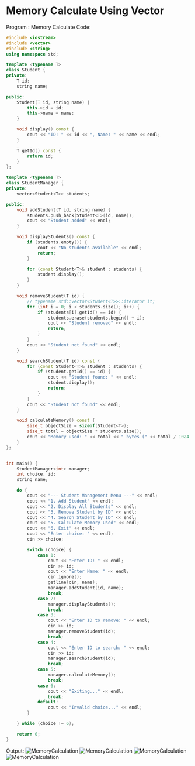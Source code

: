 # Memory Calculate Using Vector

Program : Memory Calculate
Code:
```cpp
#include <iostream>
#include <vector>
#include <string>
using namespace std;

template <typename T>
class Student {
private:
    T id;
    string name;

public:
    Student(T id, string name) {
        this->id = id;
        this->name = name;
    }

    void display() const {
        cout << "ID: " << id << ", Name: " << name << endl;
    }

    T getId() const {
        return id;
    }
};

template <typename T>
class StudentManager {
private:
    vector<Student<T>> students;

public:
    void addStudent(T id, string name) {
        students.push_back(Student<T>(id, name));
        cout << "Student added" << endl;
    }

    void displayStudents() const {
        if (students.empty()) {
            cout << "No students available" << endl;
            return;
        }

        for (const Student<T>& student : students) {
            student.display();
        }
    }

    void removeStudent(T id) {
        // typename std::vector<Student<T>>::iterator it;
        for (int i = 0; i < students.size(); i++) {
            if (students[i].getId() == id) {
                students.erase(students.begin() + i);
                cout << "Student removed" << endl;
                return;
            }
        }
        cout << "Student not found" << endl;
    }

    void searchStudent(T id) const {
        for (const Student<T>& student : students) {
            if (student.getId() == id) {
                cout << "Student found: " << endl;
                student.display();
                return;
            }
        }
        cout << "Student not found" << endl;
    }

    void calculateMemory() const {
        size_t objectSize = sizeof(Student<T>);
        size_t total = objectSize * students.size();
        cout << "Memory used: " << total << " bytes (" << total / 1024.0 << " KB)" << endl;
    }
};


int main() {
    StudentManager<int> manager;
    int choice, id;
    string name;

    do {
        cout << "--- Student Management Menu ---" << endl;
        cout << "1. Add Student" << endl;
        cout << "2. Display All Students" << endl;
        cout << "3. Remove Student by ID" << endl;
        cout << "4. Search Student by ID" << endl;
        cout << "5. Calculate Memory Used" << endl;
        cout << "6. Exit" << endl;
        cout << "Enter choice: " << endl;
        cin >> choice;

        switch (choice) {
            case 1:
                cout << "Enter ID: " << endl;
                cin >> id;
                cout << "Enter Name: " << endl;
                cin.ignore();
                getline(cin, name);
                manager.addStudent(id, name);
                break;
            case 2:
                manager.displayStudents();
                break;
            case 3:
                cout << "Enter ID to remove: " << endl;
                cin >> id;
                manager.removeStudent(id);
                break;
            case 4:
                cout << "Enter ID to search: " << endl;
                cin >> id;
                manager.searchStudent(id);
                break;
            case 5:
                manager.calculateMemory();
                break;
            case 6:
                cout << "Exiting..." << endl;
                break;
            default:
                cout << "Invalid choice..." << endl;
        }

    } while (choice != 6);

    return 0;
}

```
Output:
![MemoryCalculation](https://github.com/jinaljain0705/DSA-with-C--/blob/Project--7/Project%20-%20Memory%20Calculate(Vector)/Output/Output-1.png)
![MemoryCalculation](https://github.com/jinaljain0705/DSA-with-C--/blob/Project--7/Project%20-%20Memory%20Calculate(Vector)/Output/Output-2.png)
![MemoryCalculation](https://github.com/jinaljain0705/DSA-with-C--/blob/Project--7/Project%20-%20Memory%20Calculate(Vector)/Output/Output-3.png)
![MemoryCalculation](https://github.com/jinaljain0705/DSA-with-C--/blob/Project--7/Project%20-%20Memory%20Calculate(Vector)/Output/Output-4.png)
